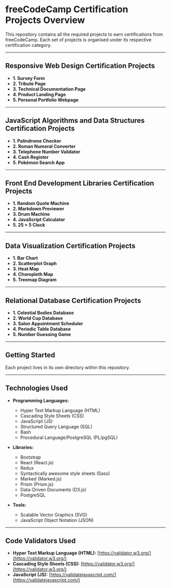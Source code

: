 # freeCodeCamp Certification Projects Overview

This repository contains all the required projects to earn certifications from freeCodeCamp. Each set of projects is organised under its respective certification category.

---

## Responsive Web Design Certification Projects

- **1. Survey Form**  
- **2. Tribute Page**  
- **3. Technical Documentation Page**  
- **4. Product Landing Page**  
- **5. Personal Portfolio Webpage**  

---

## JavaScript Algorithms and Data Structures Certification Projects

- **1. Palindrome Checker**  
- **2. Roman Numeral Converter**  
- **3. Telephone Number Validator**  
- **4. Cash Register**  
- **5. Pokémon Search App**  

---

## Front End Development Libraries Certification Projects

- **1. Random Quote Machine**  
- **2. Markdown Previewer**  
- **3. Drum Machine**  
- **4. JavaScript Calculator**  
- **5. 25 + 5 Clock**  

---

## Data Visualization Certification Projects

- **1. Bar Chart**  
- **2. Scatterplot Graph**  
- **3. Heat Map**  
- **4. Choropleth Map**  
- **5. Treemap Diagram**  

---

## Relational Database Certification Projects

- **1. Celestial Bodies Database**  
- **2. World Cup Database**  
- **3. Salon Appointment Scheduler**  
- **4. Periodic Table Database**  
- **5. Number Guessing Game**  

---

## Getting Started

Each project lives in its own directory within this repository.

---

## Technologies Used

- **Programming Languages:**
  - Hyper Text Markup Language (HTML)  
  - Cascading Style Sheets (CSS)  
  - JavaScript (JS)
  - Structured Query Language (SQL)
  - Bash
  - Procedural Language/PostgreSQL (PL/pgSQL)

- **Libraries:**
  - Bootstrap  
  - React (React.js)  
  - Redux  
  - Syntactically awesome style sheets (Sass)  
  - Marked (Marked.js)  
  - Prism (Prism.js)  
  - Data-Driven Documents (D3.js)
  - PostgreSQL  

- **Tools:**
  - Scalable Vector Graphics (SVG)  
  - JavaScript Object Notation (JSON)  

---

## Code Validators Used

- **Hyper Text Markup Language (HTML):** [https://validator.w3.org/](https://validator.w3.org/)  
- **Cascading Style Sheets (CSS):** [https://validator.w3.org/](https://validator.w3.org/)  
- **JavaScript (JS):** [https://validatejavascript.com/](https://validatejavascript.com/)  
